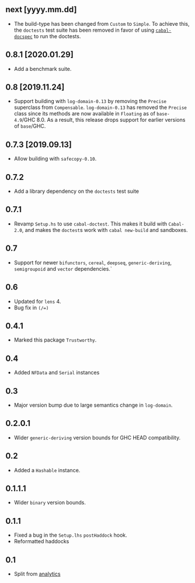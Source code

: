 next [yyyy.mm.dd]
-----------------
* The build-type has been changed from `Custom` to `Simple`.
  To achieve this, the `doctests` test suite has been removed in favor of using
  [`cabal-docspec`](https://github.com/phadej/cabal-extras/tree/master/cabal-docspec)
  to run the doctests.

0.8.1 [2020.01.29]
------------------
* Add a benchmark suite.

0.8 [2019.11.24]
----------------
* Support building with `log-domain-0.13` by removing the `Precise` superclass
  from `Compensable`. `log-domain-0.13` has removed the `Precise` class since
  its methods are now available in `Floating` as of `base-4.9`/GHC 8.0. As a
  result, this release drops support for earlier versions of `base`/GHC.

0.7.3 [2019.09.13]
------------------
* Allow building with `safecopy-0.10`.

0.7.2
-----
* Add a library dependency on the `doctests` test suite

0.7.1
-----
* Revamp `Setup.hs` to use `cabal-doctest`. This makes it build
  with `Cabal-2.0`, and makes the `doctest`s work with `cabal new-build` and
  sandboxes.

0.7
---
* Support for newer `bifunctors`, `cereal`, `deepseq`, `generic-deriving`, `semigroupoid` and `vector` dependencies.`

0.6
---
* Updated for `lens` 4.
* Bug fix in `(/=)`

0.4.1
-----
* Marked this package `Trustworthy`.

0.4
---
* Added `NFData` and `Serial` instances

0.3
---
* Major version bump due to large semantics change in `log-domain`.

0.2.0.1
-------
* Wider `generic-deriving` version bounds for GHC HEAD compatibility.

0.2
---
* Added a `Hashable` instance.

0.1.1.1
-------
* Wider `binary` version bounds.

0.1.1
-----
* Fixed a bug in the `Setup.lhs` `postHaddock` hook.
* Reformatted haddocks

0.1
---
* Split from [analytics](https://github.com/analytics/analytics)
